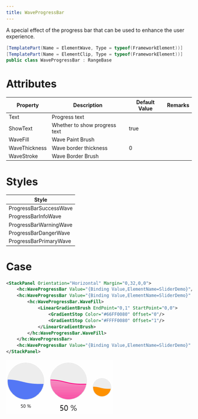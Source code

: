 ```yaml
---
title: WaveProgressBar
---
```


A special effect of the progress bar that can be used to enhance the user experience.

```cs
[TemplatePart(Name = ElementWave, Type = typeof(FrameworkElement))]
[TemplatePart(Name = ElementClip, Type = typeof(FrameworkElement))]
public class WaveProgressBar : RangeBase
```

# Attributes
|Property|Description|Default Value|Remarks|
|-|-|-|-|
|Text|Progress text|||
|ShowText|Whether to show progress text|true||
|WaveFill|Wave Paint Brush|||
|WaveThickness|Wave border thickness|0||
|WaveStroke|Wave Border Brush||||

# Styles
| Style       |
| - |
| ProgressBarSuccessWave |
| ProgressBarInfoWave |
| ProgressBarWarningWave |
| ProgressBarDangerWave |
| ProgressBarPrimaryWave |

# Case

```xml
<StackPanel Orientation="Horizontal" Margin="0,32,0,0">
    <hc:WaveProgressBar Value="{Binding Value,ElementName=SliderDemo}"/>
    <hc:WaveProgressBar Value="{Binding Value,ElementName=SliderDemo}" FontSize="20" Margin="16,0,0,0" WaveThickness="4" WaveStroke="#FFFF0080">
        <hc:WaveProgressBar.WaveFill>
            <LinearGradientBrush EndPoint="0,1" StartPoint="0,0">
                <GradientStop Color="#66FF0080" Offset="0"/>
                <GradientStop Color="#FFFF0080" Offset="1"/>
            </LinearGradientBrush>
        </hc:WaveProgressBar.WaveFill>
    </hc:WaveProgressBar>
    <hc:WaveProgressBar Value="{Binding Value,ElementName=SliderDemo}" Margin="16,0,0,0" ShowText="False" Width="50" Height="50" Style="{StaticResource ProgressBarWarningWave}"/>
</StackPanel>
```
![WaveProgressBar](https://raw.githubusercontent.com/HandyOrg/HandyOrgResource/master/HandyControl/Resources/WaveProgressBar.gif)
